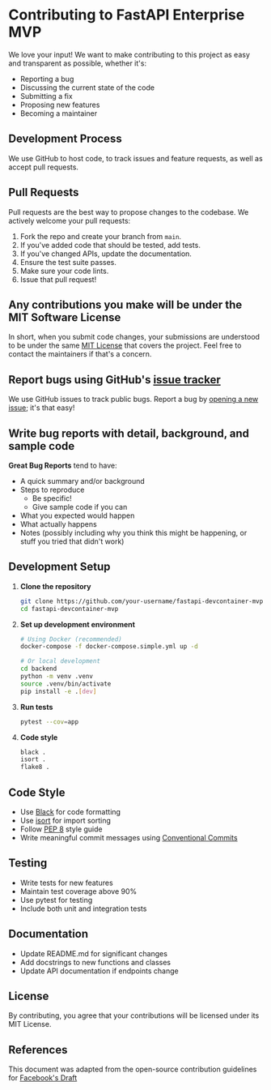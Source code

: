 # Contributing to FastAPI Enterprise MVP

We love your input! We want to make contributing to this project as easy and transparent as possible, whether it's:

- Reporting a bug
- Discussing the current state of the code
- Submitting a fix
- Proposing new features
- Becoming a maintainer

## Development Process

We use GitHub to host code, to track issues and feature requests, as well as accept pull requests.

## Pull Requests

Pull requests are the best way to propose changes to the codebase. We actively welcome your pull requests:

1. Fork the repo and create your branch from `main`.
2. If you've added code that should be tested, add tests.
3. If you've changed APIs, update the documentation.
4. Ensure the test suite passes.
5. Make sure your code lints.
6. Issue that pull request!

## Any contributions you make will be under the MIT Software License

In short, when you submit code changes, your submissions are understood to be under the same [MIT License](http://choosealicense.com/licenses/mit/) that covers the project. Feel free to contact the maintainers if that's a concern.

## Report bugs using GitHub's [issue tracker](https://github.com/your-username/fastapi-devcontainer-mvp/issues)

We use GitHub issues to track public bugs. Report a bug by [opening a new issue](https://github.com/your-username/fastapi-devcontainer-mvp/issues/new); it's that easy!

## Write bug reports with detail, background, and sample code

**Great Bug Reports** tend to have:

- A quick summary and/or background
- Steps to reproduce
  - Be specific!
  - Give sample code if you can
- What you expected would happen
- What actually happens
- Notes (possibly including why you think this might be happening, or stuff you tried that didn't work)

## Development Setup

1. **Clone the repository**
   ```bash
   git clone https://github.com/your-username/fastapi-devcontainer-mvp.git
   cd fastapi-devcontainer-mvp
   ```

2. **Set up development environment**
   ```bash
   # Using Docker (recommended)
   docker-compose -f docker-compose.simple.yml up -d
   
   # Or local development
   cd backend
   python -m venv .venv
   source .venv/bin/activate
   pip install -e .[dev]
   ```

3. **Run tests**
   ```bash
   pytest --cov=app
   ```

4. **Code style**
   ```bash
   black .
   isort .
   flake8 .
   ```

## Code Style

- Use [Black](https://black.readthedocs.io/) for code formatting
- Use [isort](https://pycqa.github.io/isort/) for import sorting
- Follow [PEP 8](https://www.python.org/dev/peps/pep-0008/) style guide
- Write meaningful commit messages using [Conventional Commits](https://www.conventionalcommits.org/)

## Testing

- Write tests for new features
- Maintain test coverage above 90%
- Use pytest for testing
- Include both unit and integration tests

## Documentation

- Update README.md for significant changes
- Add docstrings to new functions and classes
- Update API documentation if endpoints change

## License

By contributing, you agree that your contributions will be licensed under its MIT License.

## References

This document was adapted from the open-source contribution guidelines for [Facebook's Draft](https://github.com/facebook/draft-js/blob/a9316a723f9e918afde44dea68b5f9f39b7d9b00/CONTRIBUTING.md)

